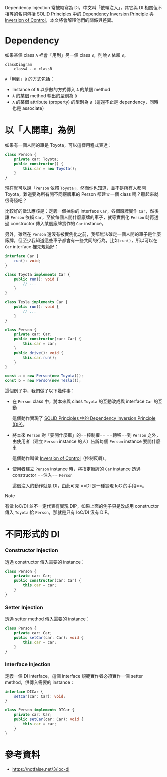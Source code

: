 Dependency Injection 常被縮寫為 DI，中文叫「依賴注入」，其它與 DI 相關但不相等的名詞包括 [SOLID Principles 中的 Dependency Inversion Principle](</Programming Language/SOLID Principles.md#Dependency Inversion Principle>) 與 [Inversion of Control](</Programming Language/Inversion of Control.md>)，本文將會解釋他們的關係與差異。

# Dependency

如果某個 class `A` 裡會「用到」另一個 class `B`，則說 `A` 依賴 `B`。

```mermaid
classDiagram
    classA ..> classB
```

`A`「用到」`B` 的方式包括：

- Instance of `B` 以參數的方式傳入 `A` 的某個 method
- `A` 的某個 method 輸出的型別為 `B`
- `A` 的某個 attribute (property) 的型別為 `B`（這還不止是 dependency，同時也是 associate）

# 以「人開車」為例

如果有一個人開的車是 Toyota，可以這樣用程式表達：

```TypeScript
class Person {
    private car: Toyota;
    public constructor() {
        this.car = new Toyota();
    }
}
```

現在就可以說「`Person` 依賴 `Toyota`」，然而你也知道，並不是所有人都開 Toyota，難道要為所有開不同廠牌車的 Person 都建立一個 class 嗎？聽起來就很奇怪吧？

比較好的做法應該是：定義一個抽象的 interface `Car`，各個廠牌實作 `Car`，然後讓 `Person` 依賴 `Car`，至於每個人開什麼廠牌的車子，就等實例化 `Person` 時再透過 constructor 傳入某個廠牌實作的 `Car` instance。

另外，雖然在 `Person` 還沒有被實例化之前，我都無法確定一個人開的車子是什麼廠牌，但至少我知道這些車子都會有一些共同的行為，比如 `run()`，所以可以在 `Car` interface 裡先規範好：

```TypeScript
interface Car {
    run(): void;
}

class Toyota implements Car {
    public run(): void {
        // ...
    }
}

class Tesla implements Car {
    public run(): void {
        // ...
    }
}

class Person {
    private car: Car;
    public constructor(car: Car) {
        this.car = car;
    }
    public drive(): void {
        this.car.run();
    }
}

const a = new Person(new Toyota());
const b = new Person(new Tesla());
```

這個例子中，我們做了以下幾件事：

- 在 `Person` class 中，將本來與 class `Toyota` 的互動改成與 interface `Car` 的互動

    這個動作實現了 [SOLID Principles 中的 Dependency Inversion Principle (DIP)](</Programming Language/SOLID Principles.md#Dependency Inversion Principle>)。

- 將本來 `Person` 對「要開什麼車」的==控制權== ==轉移==到 `Person` 之外，由使用者（建立 `Person` instance 的人）告訴每個 `Person` instance 要開什麼車

    這個動作叫做 [Inversion of Control](</Programming Language/Inversion of Control.md>)（控制反轉）。

- 使用者建立 `Person` instance 時，將指定廠牌的 `Car` instance 透過 constructor ==注入== `Person`

    這個注入的動作就是 DI，由此可見 ==DI 是一種實現 IoC 的手段==。

>[!Note]
>有做 IoC/DI 並不一定代表有實現 DIP，如果上面的例子只是改成用 constructor 傳入 `Toyota` 給 `Person`，那就是只有 IoC/DI 沒有 DIP。

# 不同形式的 DI

### Constructor Injection

透過 constructor 傳入需要的 instance：

```TypeScript
class Person {
    private car: Car;
    public constructor(car: Car) {
        this.car = car;
    }
}
```

### Setter Injection

透過 setter method 傳入需要的 instance：

```TypeScript
class Person {
    private car: Car;
    public setCar(car: Car): void {
        this.car = car;
    }
}
```

### Interface Injection

定義一個 DI interface，這個 interface 規範實作者必須實作一個 setter method，供傳入需要的 instance：

```TypeScript
interface DICar {
    setCar(car: Car): void;
}

class Person implements DICar {
    private car: Car;
    public setCar(car: Car): void {
        this.car = car;
    }
}
```

# 參考資料

- <https://notfalse.net/3/ioc-di>
